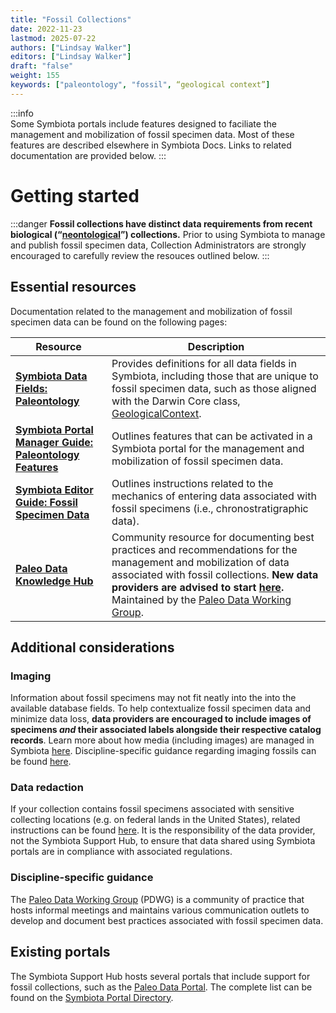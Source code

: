 ```yaml
---
title: "Fossil Collections"
date: 2022-11-23
lastmod: 2025-07-22
authors: ["Lindsay Walker"]
editors: ["Lindsay Walker"]
draft: "false"
weight: 155
keywords: ["paleontology", "fossil", “geological context”]
---
```


:::info  
Some Symbiota portals include features designed to faciliate the management and mobilization of fossil specimen data. Most of these features are described elsewhere in Symbiota Docs. Links to related documentation are provided below.
:::

# Getting started
:::danger
**Fossil collections have distinct data requirements from recent biological (“[neontological](https://www.merriam-webster.com/dictionary/neontology)”) collections.** Prior to using Symbiota to manage and publish fossil specimen data, Collection Administrators are strongly encouraged to carefully review the resouces outlined below. 
:::

## Essential resources
Documentation related to the management and mobilization of fossil specimen data can be found on the following pages:

| Resource | Description |
| - | - |
| [**Symbiota Data Fields: Paleontology**](/docs/Editor_Guide/Editing_Searching_Records/symbiota_data_fields#paleontology) | Provides definitions for all data fields in Symbiota, including those that are unique to fossil specimen data, such as those aligned with the Darwin Core class, [GeologicalContext](https://dwc.tdwg.org/terms/#geologicalcontext). |
| [**Symbiota Portal Manager Guide: Paleontology Features**](/docs/Portal_Manager_Guide/paleontology_features) | Outlines features that can be activated in a Symbiota portal for the management and mobilization of fossil specimen data. |
| [**Symbiota Editor Guide: Fossil Specimen Data**](/docs/Editor_Guide/Editing_Searching_Records/paleontological_data) | Outlines instructions related to the mechanics of entering data associated with fossil specimens (i.e., chronostratigraphic data). |
| [**Paleo Data Knowledge Hub**](https://paleo-data.github.io/knowledge-hub/) | Community resource for documenting best practices and recommendations for the management and mobilization of data associated with fossil collections. **New data providers are advised to start [here](https://paleo-data.github.io/knowledge-hub/how-to-guides/start-using-symbiota).** Maintained by the [Paleo Data Working Group](https://paleo-data.github.io/knowledge-hub/community/about-pdwg). |

## Additional considerations

### Imaging
Information about fossil specimens may not fit neatly into the into the available database fields. To help contextualize fossil specimen data and minimize data loss, **data providers are encouraged to include images of specimens _and_ their associated labels alongside their respective catalog records**. Learn more about how media (including images) are managed in Symbiota [here](/docs/Collection_Manager_Guide/Images/). Discipline-specific guidance regarding imaging fossils can be found [here](https://paleo-data.github.io/knowledge-hub/topics?topic=image).

### Data redaction
If your collection contains fossil specimens associated with sensitive collecting locations (e.g. on federal lands in the United States), related instructions can be found [here](/docs/Collection_Manager_Guide/Data_Publishing/redacting_obscuring_data). It is the responsibility of the data provider, not the Symbiota Support Hub, to ensure that data shared using Symbiota portals are in compliance with associated regulations.

### Discipline-specific guidance
The [Paleo Data Working Group](https://paleo-data.github.io/knowledge-hub/community/about-pdwg) (PDWG) is a community of practice that hosts informal meetings and maintains various communication outlets to develop and document best practices associated with fossil specimen data.

## Existing portals

The Symbiota Support Hub hosts several portals that include support for fossil collections, such as the [Paleo Data Portal](https://paleo.symbiota.org/). The complete list can be found on the [Symbiota Portal Directory](https://symbiota.org/symbiota-portals).



